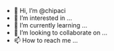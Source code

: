 - 👋 Hi, I’m @chipaci
- 👀 I’m interested in ...
- 🌱 I’m currently learning ...
- 💞️ I’m looking to collaborate on ...
- 📫 How to reach me ...

<!---
chipaci/chipaci is a ✨ special ✨ repository because its `README.md` (this file) appears on your GitHub profile.
You can click the Preview link to take a look at your changes.
--->
